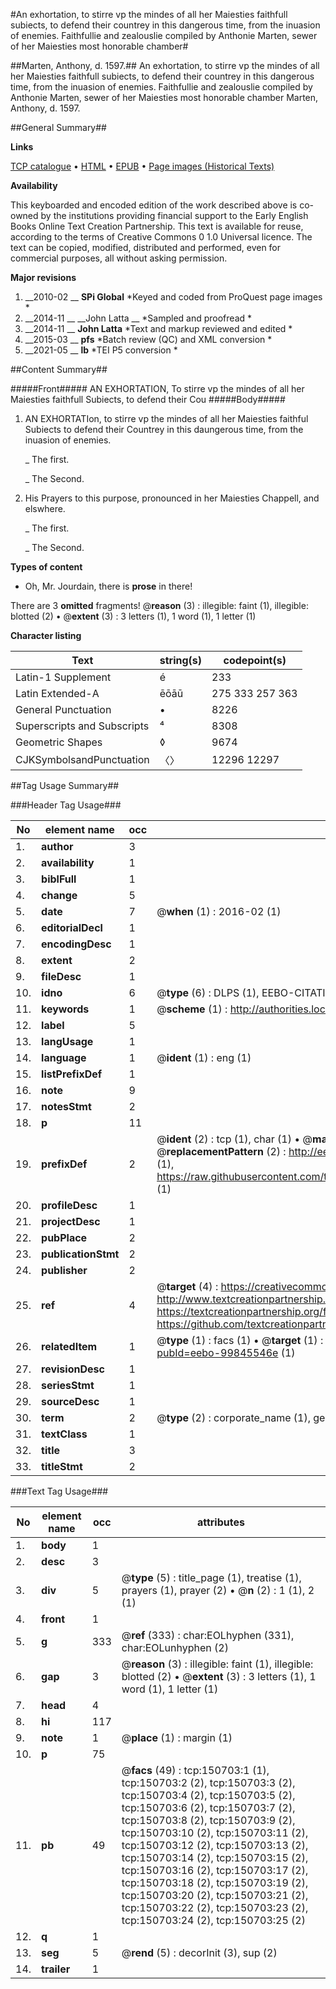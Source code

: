 #An exhortation, to stirre vp the mindes of all her Maiesties faithfull subiects, to defend their countrey in this dangerous time, from the inuasion of enemies. Faithfullie and zealouslie compiled by Anthonie Marten, sewer of her Maiesties most honorable chamber#

##Marten, Anthony, d. 1597.##
An exhortation, to stirre vp the mindes of all her Maiesties faithfull subiects, to defend their countrey in this dangerous time, from the inuasion of enemies. Faithfullie and zealouslie compiled by Anthonie Marten, sewer of her Maiesties most honorable chamber
Marten, Anthony, d. 1597.

##General Summary##

**Links**

[TCP catalogue](http://www.ota.ox.ac.uk/tcp/)  • 
[HTML](http://tei.it.ox.ac.uk/tcp/Texts-HTML/free/A72/A72876.html)  • 
[EPUB](http://tei.it.ox.ac.uk/tcp/Texts-EPUB/free/A72/A72876.epub) • 
[Page images (Historical Texts)](https://historicaltexts.jisc.ac.uk/eebo-99845546_150703e)

**Availability**

This keyboarded and encoded edition of the work described above is co-owned by the
    institutions providing financial support to the Early English Books Online Text Creation
    Partnership. This text is available for reuse, according to the terms of  Creative Commons 0 1.0 Universal
    licence. The text can be copied, modified, distributed and performed, even for commercial
    purposes, all without asking permission.

**Major revisions**

1. __2010-02 __ __SPi Global__ *Keyed and coded from ProQuest page images *
1. __2014-11 __ __John Latta __ *Sampled and proofread *
1. __2014-11 __ __John Latta__ *Text and markup reviewed and edited *
1. __2015-03 __ __pfs__ *Batch review (QC) and XML conversion *
1. __2021-05 __ __lb__ *TEI P5 conversion *

##Content Summary##

#####Front#####
AN EXHORTATION, To stirre vp the mindes of all her Maiesties faithfull Subiects, to defend their Cou
#####Body#####

1. AN EXHORTATIon, to stirre vp the mindes of all her Maiesties faithful Subiects to defend their Countrey in this daungerous time, from the inuasion of enemies.

    _ The first.

    _ The Second.

1. His Prayers to this purpose, pronounced in her Maiesties Chappell, and elswhere.

    _ The first.

    _ The Second.

**Types of content**

  * Oh, Mr. Jourdain, there is **prose** in there!

There are 3 **omitted** fragments! 
 @__reason__ (3) : illegible: faint (1), illegible: blotted (2)  •  @__extent__ (3) : 3 letters (1), 1 word (1), 1 letter (1)

**Character listing**


|Text|string(s)|codepoint(s)|
|---|---|---|
|Latin-1 Supplement|é|233|
|Latin Extended-A|ēōāū|275 333 257 363|
|General Punctuation|•|8226|
|Superscripts             and Subscripts|⁴|8308|
|Geometric Shapes|◊|9674|
|CJKSymbolsandPunctuation|〈〉|12296 12297|

##Tag Usage Summary##

###Header Tag Usage###

|No|element name|occ|attributes|
|---|---|---|---|
|1.|__author__|3||
|2.|__availability__|1||
|3.|__biblFull__|1||
|4.|__change__|5||
|5.|__date__|7| @__when__ (1) : 2016-02 (1)|
|6.|__editorialDecl__|1||
|7.|__encodingDesc__|1||
|8.|__extent__|2||
|9.|__fileDesc__|1||
|10.|__idno__|6| @__type__ (6) : DLPS (1), EEBO-CITATION (1), VID (1), EEBO-PROQUEST (1), STC (2)|
|11.|__keywords__|1| @__scheme__ (1) : http://authorities.loc.gov/ (1)|
|12.|__label__|5||
|13.|__langUsage__|1||
|14.|__language__|1| @__ident__ (1) : eng (1)|
|15.|__listPrefixDef__|1||
|16.|__note__|9||
|17.|__notesStmt__|2||
|18.|__p__|11||
|19.|__prefixDef__|2| @__ident__ (2) : tcp (1), char (1)  •  @__matchPattern__ (2) : ([0-9\-]+):([0-9IVX]+) (1), (.+) (1)  •  @__replacementPattern__ (2) : http://eebo.chadwyck.com/downloadtiff?vid=$1&page=$2 (1), https://raw.githubusercontent.com/textcreationpartnership/Texts/master/tcpchars.xml#$1 (1)|
|20.|__profileDesc__|1||
|21.|__projectDesc__|1||
|22.|__pubPlace__|2||
|23.|__publicationStmt__|2||
|24.|__publisher__|2||
|25.|__ref__|4| @__target__ (4) : https://creativecommons.org/publicdomain/zero/1.0/ (1), http://www.textcreationpartnership.org/docs/. (1), https://textcreationpartnership.org/faq/#faq05 (1), https://github.com/textcreationpartnership (1)|
|26.|__relatedItem__|1| @__type__ (1) : facs (1)  •  @__target__ (1) : https://data.historicaltexts.jisc.ac.uk/view?pubId=eebo-99845546e (1)|
|27.|__revisionDesc__|1||
|28.|__seriesStmt__|1||
|29.|__sourceDesc__|1||
|30.|__term__|2| @__type__ (2) : corporate_name (1), geographic_name (1)|
|31.|__textClass__|1||
|32.|__title__|3||
|33.|__titleStmt__|2||


###Text Tag Usage###

|No|element name|occ|attributes|
|---|---|---|---|
|1.|__body__|1||
|2.|__desc__|3||
|3.|__div__|5| @__type__ (5) : title_page (1), treatise (1), prayers (1), prayer (2)  •  @__n__ (2) : 1 (1), 2 (1)|
|4.|__front__|1||
|5.|__g__|333| @__ref__ (333) : char:EOLhyphen (331), char:EOLunhyphen (2)|
|6.|__gap__|3| @__reason__ (3) : illegible: faint (1), illegible: blotted (2)  •  @__extent__ (3) : 3 letters (1), 1 word (1), 1 letter (1)|
|7.|__head__|4||
|8.|__hi__|117||
|9.|__note__|1| @__place__ (1) : margin (1)|
|10.|__p__|75||
|11.|__pb__|49| @__facs__ (49) : tcp:150703:1 (1), tcp:150703:2 (2), tcp:150703:3 (2), tcp:150703:4 (2), tcp:150703:5 (2), tcp:150703:6 (2), tcp:150703:7 (2), tcp:150703:8 (2), tcp:150703:9 (2), tcp:150703:10 (2), tcp:150703:11 (2), tcp:150703:12 (2), tcp:150703:13 (2), tcp:150703:14 (2), tcp:150703:15 (2), tcp:150703:16 (2), tcp:150703:17 (2), tcp:150703:18 (2), tcp:150703:19 (2), tcp:150703:20 (2), tcp:150703:21 (2), tcp:150703:22 (2), tcp:150703:23 (2), tcp:150703:24 (2), tcp:150703:25 (2)|
|12.|__q__|1||
|13.|__seg__|5| @__rend__ (5) : decorInit (3), sup (2)|
|14.|__trailer__|1||
